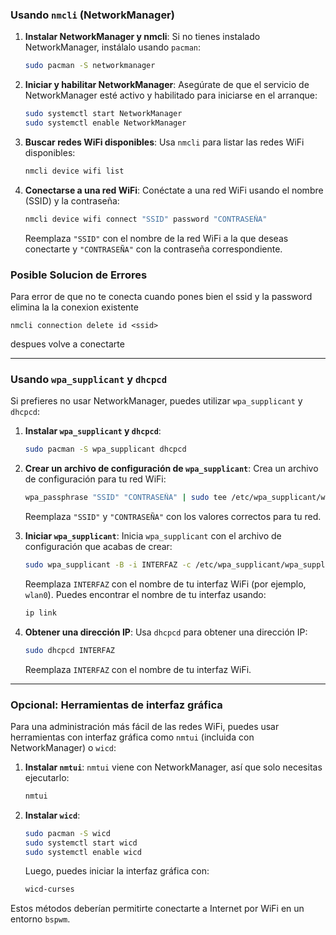 ### Usando `nmcli` (NetworkManager)

1. **Instalar NetworkManager y nmcli**:
   Si no tienes instalado NetworkManager, instálalo usando `pacman`:
   ```sh
   sudo pacman -S networkmanager
   ```

2. **Iniciar y habilitar NetworkManager**:
   Asegúrate de que el servicio de NetworkManager esté activo y habilitado para iniciarse en el arranque:
   ```sh
   sudo systemctl start NetworkManager
   sudo systemctl enable NetworkManager
   ```

3. **Buscar redes WiFi disponibles**:
   Usa `nmcli` para listar las redes WiFi disponibles:
   ```sh
   nmcli device wifi list
   ```

4. **Conectarse a una red WiFi**:
   Conéctate a una red WiFi usando el nombre (SSID) y la contraseña:
   ```sh
   nmcli device wifi connect "SSID" password "CONTRASEÑA"
   ```

   Reemplaza `"SSID"` con el nombre de la red WiFi a la que deseas conectarte y `"CONTRASEÑA"` con la contraseña correspondiente.



### Posible Solucion de Errores

Para error de que no te conecta cuando pones bien el ssid y la password elimina la la conexion existente

```shell
nmcli connection delete id <ssid>
```

despues volve a conectarte




----

### Usando `wpa_supplicant` y `dhcpcd`

Si prefieres no usar NetworkManager, puedes utilizar `wpa_supplicant` y `dhcpcd`:

1. **Instalar `wpa_supplicant` y `dhcpcd`**:
   ```sh
   sudo pacman -S wpa_supplicant dhcpcd
   ```

2. **Crear un archivo de configuración de `wpa_supplicant`**:
   Crea un archivo de configuración para tu red WiFi:
   ```sh
   wpa_passphrase "SSID" "CONTRASEÑA" | sudo tee /etc/wpa_supplicant/wpa_supplicant.conf
   ```

   Reemplaza `"SSID"` y `"CONTRASEÑA"` con los valores correctos para tu red.

3. **Iniciar `wpa_supplicant`**:
   Inicia `wpa_supplicant` con el archivo de configuración que acabas de crear:
   ```sh
   sudo wpa_supplicant -B -i INTERFAZ -c /etc/wpa_supplicant/wpa_supplicant.conf
   ```

   Reemplaza `INTERFAZ` con el nombre de tu interfaz WiFi (por ejemplo, `wlan0`). Puedes encontrar el nombre de tu interfaz usando:
   ```sh
   ip link
   ```

4. **Obtener una dirección IP**:
   Usa `dhcpcd` para obtener una dirección IP:
   ```sh
   sudo dhcpcd INTERFAZ
   ```

   Reemplaza `INTERFAZ` con el nombre de tu interfaz WiFi.


---


### Opcional: Herramientas de interfaz gráfica

Para una administración más fácil de las redes WiFi, puedes usar herramientas con interfaz gráfica como `nmtui` (incluida con NetworkManager) o `wicd`:

1. **Instalar `nmtui`**:
   `nmtui` viene con NetworkManager, así que solo necesitas ejecutarlo:
   ```sh
   nmtui
   ```

2. **Instalar `wicd`**:
   ```sh
   sudo pacman -S wicd
   sudo systemctl start wicd
   sudo systemctl enable wicd
   ```

   Luego, puedes iniciar la interfaz gráfica con:
   ```sh
   wicd-curses
   ```

Estos métodos deberían permitirte conectarte a Internet por WiFi en un entorno `bspwm`.
